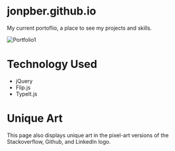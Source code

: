 # jonpber.github.io

My current portoflio, a place to see my projects and skills.

![Portfolio1](http://i.imgur.com/YJnPUt0.gif)


# Technology Used

- jQuery
- Flip.js
- TypeIt.js

# Unique Art

This page also displays unique art in the pixel-art versions of the Stackoverflow, Github, and LinkedIn logo.

